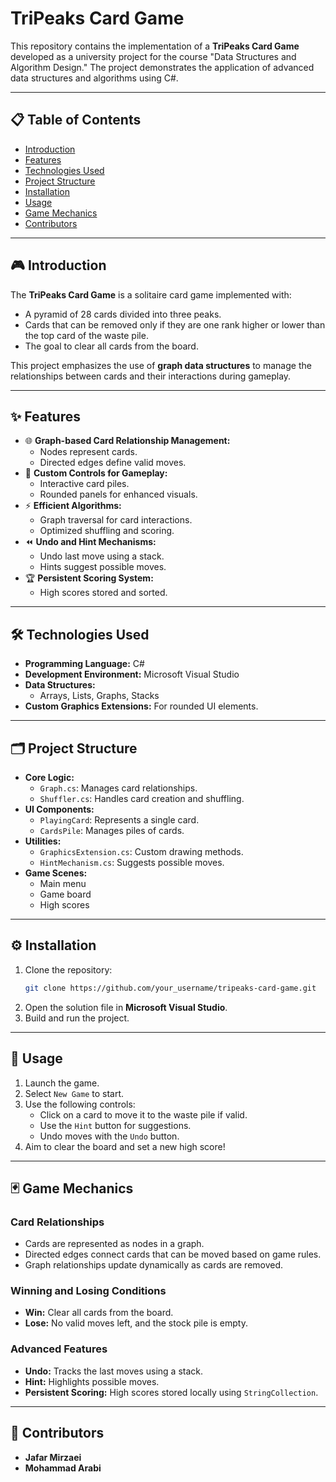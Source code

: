 # TriPeaks Card Game

This repository contains the implementation of a **TriPeaks Card Game** developed as a university project for the course "Data Structures and Algorithm Design." The project demonstrates the application of advanced data structures and algorithms using C#.

---

## 📋 Table of Contents

- [Introduction](#introduction)
- [Features](#features)
- [Technologies Used](#technologies-used)
- [Project Structure](#project-structure)
- [Installation](#installation)
- [Usage](#usage)
- [Game Mechanics](#game-mechanics)
- [Contributors](#contributors)

---

## 🎮 Introduction

The **TriPeaks Card Game** is a solitaire card game implemented with:

- A pyramid of 28 cards divided into three peaks.
- Cards that can be removed only if they are one rank higher or lower than the top card of the waste pile.
- The goal to clear all cards from the board.

This project emphasizes the use of **graph data structures** to manage the relationships between cards and their interactions during gameplay.

---

## ✨ Features

- 🌐 **Graph-based Card Relationship Management:**
  - Nodes represent cards.
  - Directed edges define valid moves.
- 🎨 **Custom Controls for Gameplay:**
  - Interactive card piles.
  - Rounded panels for enhanced visuals.
- ⚡ **Efficient Algorithms:**
  - Graph traversal for card interactions.
  - Optimized shuffling and scoring.
- ⏪ **Undo and Hint Mechanisms:**
  - Undo last move using a stack.
  - Hints suggest possible moves.
- 🏆 **Persistent Scoring System:**
  - High scores stored and sorted.

---

## 🛠️ Technologies Used

- **Programming Language:** C#
- **Development Environment:** Microsoft Visual Studio
- **Data Structures:**
  - Arrays, Lists, Graphs, Stacks
- **Custom Graphics Extensions:** For rounded UI elements.

---

## 🗂️ Project Structure

- **Core Logic:**
  - `Graph.cs`: Manages card relationships.
  - `Shuffler.cs`: Handles card creation and shuffling.
- **UI Components:**
  - `PlayingCard`: Represents a single card.
  - `CardsPile`: Manages piles of cards.
- **Utilities:**
  - `GraphicsExtension.cs`: Custom drawing methods.
  - `HintMechanism.cs`: Suggests possible moves.
- **Game Scenes:**
  - Main menu
  - Game board
  - High scores

---

## ⚙️ Installation

1. Clone the repository:
   ```bash
   git clone https://github.com/your_username/tripeaks-card-game.git
   ```
2. Open the solution file in **Microsoft Visual Studio**.
3. Build and run the project.

---

## 🚀 Usage

1. Launch the game.
2. Select `New Game` to start.
3. Use the following controls:
   - Click on a card to move it to the waste pile if valid.
   - Use the `Hint` button for suggestions.
   - Undo moves with the `Undo` button.
4. Aim to clear the board and set a new high score!

---

## 🃏 Game Mechanics

### Card Relationships

- Cards are represented as nodes in a graph.
- Directed edges connect cards that can be moved based on game rules.
- Graph relationships update dynamically as cards are removed.

### Winning and Losing Conditions

- **Win:** Clear all cards from the board.
- **Lose:** No valid moves left, and the stock pile is empty.

### Advanced Features

- **Undo:** Tracks the last moves using a stack.
- **Hint:** Highlights possible moves.
- **Persistent Scoring:** High scores stored locally using `StringCollection`.

---

## 👥 Contributors

- **Jafar Mirzaei**
- **Mohammad Arabi**
